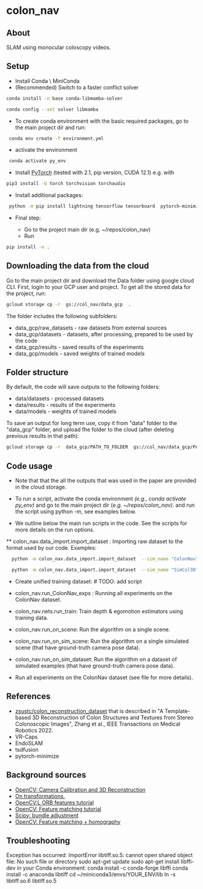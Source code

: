 # colon_nav

## About

SLAM using monocular coloscopy videos.

## Setup

* Install Conda \ MiniConda
* (Recommended)
Switch to a faster conflict solver

```bash
conda install -n base conda-libmamba-solver
```

```bash
conda config --set solver libmamba
```

* To create conda environment with the basic required packages, go to the main project dir and run:

```bash
 conda env create -f environment.yml
```

* activate the environment

```bash
 conda activate py_env
```

* Install [PyTorch](https://pytorch.org/get-started/locally/) (tested with 2.1, pip version, CUDA 12.1) e.g. with

```bash
pip3 install -U torch torchvision torchaudio
```

* Install  additional packages:

```bash
 python -m pip install lightning tensorflow tensorboard  pytorch-minimize
```

* Final step:

  * Go to the project main dir (e.g. ~/repos/colon_nav)
  * Run

```bash
pip install -e .
```

## Downloading the data from the cloud

Go to the main project dir and download the Data folder using google cloud CLI.
First, login to your GCP user and project.
To get all the stored data for the project, run:

```bash
gcloud storage cp -r  gs://col_nav/data_gcp  .
```

The folder includes the following subfolders:

* data_gcp/raw_datasets - raw datasets from external sources
* data_gcp/datasets -  datasets, after processing, prepared to be used by the code
* data_gcp/results - saved results of the experiments
* data_gcp/models - saved weights of trained models

## Folder structure

By default, the code will save outputs to the following folders:

* data/datasets - processed datasets
* data/results - results of the experiments
* data/models - weights of trained models

To save an output for long term use, copy it from "data" folder to the "data_gcp" folder, and upload fhe folder to the cloud (after deleting previous results in that path):

```bash
gcloud storage cp -r  data_gcp/PATH_TO_FOLDER  gs://col_nav/data_gcp/PATH_TO_FOLDER
```

## Code usage

* Note that that the all the outputs that was used in the paper are provided in the cloud storage.
* To run a script, activate the conda environment *(e.g., conda activate py_env)* and go to the main project dir (*e.g. ~/repos/colon_nav)*. and run the script using python -m, see examples below.

* We outline below the main run scripts in the code. See the scripts for more details on the run options.

** colon_nav.data_import.import_dataset : Importing raw dataset to the format used by our code.
Examples:

```bash
  python -m colon_nav.data_import.import_dataset  --sim_name "ColonNav" --load_dataset_path "data_gcp/raw_datasets/ColonNav" --save_dataset_path "data/datasets/ColonNav"
```

```bash
  python -m colon_nav.data_import.import_dataset  --sim_name "SimCol3D" --load_dataset_path "data_gcp/raw_datasets/SimCol3D" --save_dataset_path "data/datasets/SimCol3D"
```

* Create unified training dataset: # TODO: add script

* colon_nav.run_ColonNav_exps : Running all experiments on the ColonNav dataset.

* colon_nav.nets.run_train:  Train depth & egomotion estimators using training data.

* colon_nav.run_on_scene: Run the algorithm on a single scene.

* colon_nav.run_on_sim_scene: Run the algorithm on a single simulated scene (that have ground-truth camera pose data).

* colon_nav.run_on_sim_dataset: Run the algorithm on a dataset of simulated examples (that have ground-truth camera pose data).

* Run all experiments on the ColonNav dataset (see file for more details).

## References

* [zsustc/colon_reconstruction_dataset](https://github.com/zsustc/colon_reconstruction_dataset)
  that is described in "A Template-based 3D Reconstruction of Colon Structures and Textures from Stereo Colonoscopic Images", Zhang et al., IEEE Transactions on Medical Robotics  2022.
* VR-Caps
* EndoSLAM
* tsdfusion
* pytorch-minimize

## Background sources

* [OpenCV: Camera Calibration and 3D Reconstruction](https://docs.opencv.org/3.4/d9/d0c/group__calib3d.html)
* [On transformations.](chemnitz.de/informatik/KI/edu/robotik/ws2017/trans.mat.pdf)
* [OpenCV:L ORB features tutorial](https://docs.opencv.org/3.4/d1/d89/tutorial_py_orb.html)
* [OpenCV: Feature matching tutorial](https://docs.opencv.org/4.x/dc/dc3/tutorial_py_matcher.html)
* [Scipy: bundle adjustment](https://scipy-cookbook.readthedocs.io/items/bundle_adjustment.html)
* [OpenCV: Feature matching + homography](https://docs.opencv.org/3.4/d1/de0/tutorial_py_feature_homography.html)

## Troubleshooting

Exception has occurred: ImportError
libtiff.so.5: cannot open shared object file: No such file or directory
sudo apt-get update
sudo apt-get install libffi-dev
in your Conda environment:
conda install -c conda-forge libffi
conda install -c anaconda libtiff
cd ~/miniconda3/envs/YOUR_ENV/lib
ln -s libtiff.so.6  libtiff.so.5
